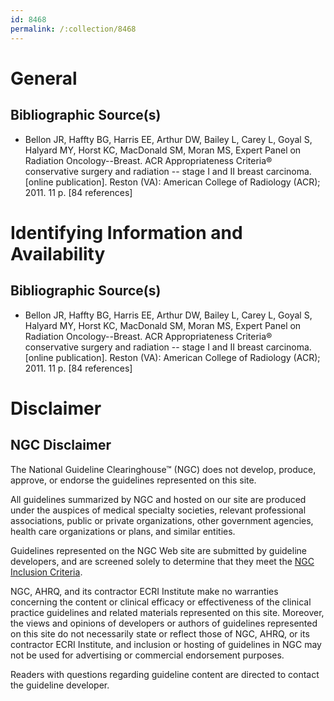 ```yaml
---
id: 8468
permalink: /:collection/8468
---
```


# General

## Bibliographic Source(s)

- Bellon JR, Haffty BG, Harris EE, Arthur DW, Bailey L, Carey L, Goyal S, Halyard MY, Horst KC, MacDonald SM, Moran MS, Expert Panel on Radiation Oncology--Breast. ACR Appropriateness Criteria® conservative surgery and radiation -- stage I and II breast carcinoma. [online publication]. Reston (VA): American College of Radiology (ACR); 2011. 11 p. [84 references]

# Identifying Information and Availability

## Bibliographic Source(s)

- Bellon JR, Haffty BG, Harris EE, Arthur DW, Bailey L, Carey L, Goyal S, Halyard MY, Horst KC, MacDonald SM, Moran MS, Expert Panel on Radiation Oncology--Breast. ACR Appropriateness Criteria® conservative surgery and radiation -- stage I and II breast carcinoma. [online publication]. Reston (VA): American College of Radiology (ACR); 2011. 11 p. [84 references]

# Disclaimer

## NGC Disclaimer

The National Guideline Clearinghouse™ (NGC) does not develop, produce, approve, or endorse the guidelines represented on this site.

All guidelines summarized by NGC and hosted on our site are produced under the auspices of medical specialty societies, relevant professional associations, public or private organizations, other government agencies, health care organizations or plans, and similar entities.

Guidelines represented on the NGC Web site are submitted by guideline developers, and are screened solely to determine that they meet the [NGC Inclusion Criteria](/help-and-about/summaries/inclusion-criteria).

NGC, AHRQ, and its contractor ECRI Institute make no warranties concerning the content or clinical efficacy or effectiveness of the clinical practice guidelines and related materials represented on this site. Moreover, the views and opinions of developers or authors of guidelines represented on this site do not necessarily state or reflect those of NGC, AHRQ, or its contractor ECRI Institute, and inclusion or hosting of guidelines in NGC may not be used for advertising or commercial endorsement purposes.

Readers with questions regarding guideline content are directed to contact the guideline developer.

